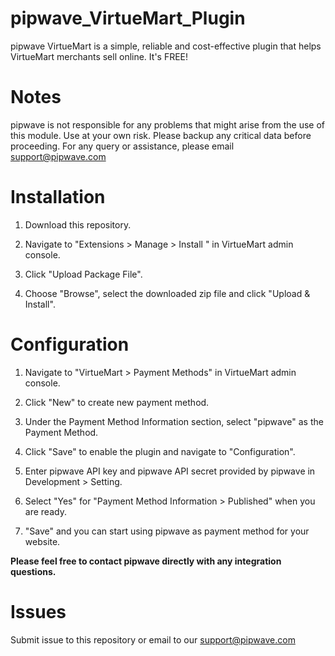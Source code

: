 pipwave_VirtueMart_Plugin
==========================
pipwave VirtueMart is a simple, reliable and cost-effective plugin that helps VirtueMart merchants sell online. It's FREE!

Notes
=====
pipwave is not responsible for any problems that might arise from the use of this module. 
Use at your own risk. Please backup any critical data before proceeding. For any query or 
assistance, please email support@pipwave.com

Installation
============
1. Download this repository.

2. Navigate to "Extensions > Manage > Install " in VirtueMart admin console.

3. Click "Upload Package File".

4. Choose "Browse", select the downloaded zip file and click "Upload & Install".

Configuration
=============

1. Navigate to "VirtueMart > Payment Methods" in VirtueMart admin console.

2. Click "New" to create new payment method.

3. Under the Payment Method Information section, select "pipwave" as the Payment Method.

4. Click "Save" to enable the plugin and navigate to "Configuration".

5. Enter pipwave API key and pipwave API secret provided by pipwave in Development > Setting.

6. Select "Yes" for "Payment Method Information > Published" when you are ready.

7. "Save" and you can start using pipwave as payment method for your website.

**Please feel free to contact pipwave directly with any integration questions.**

Issues
======
Submit issue to this repository or email to our support@pipwave.com

